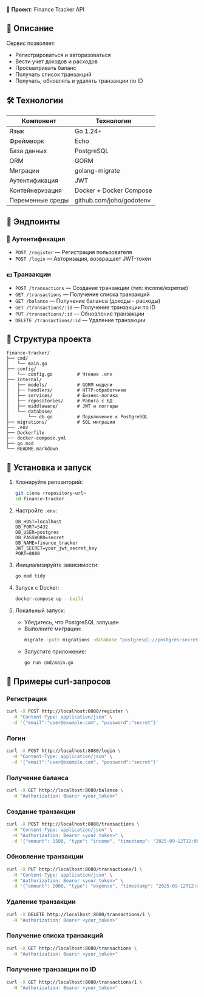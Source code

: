 💼 **Проект**: Finance Tracker API  

## 📌 Описание

Сервис позволяет:
- Регистрироваться и авторизоваться
- Вести учет доходов и расходов
- Просматривать баланс
- Получать список транзакций
- Получать, обновлять и удалять транзакции по ID

## 🛠️ Технологии

| Компонент             | Технология                     |
|-----------------------|--------------------------------|
| Язык                  | Go 1.24+                      |
| Фреймворк             | Echo                          |
| База данных           | PostgreSQL                    |
| ORM                   | GORM                          |
| Миграции              | golang-migrate                |
| Аутентификация        | JWT                           |
| Контейнеризация       | Docker + Docker Compose       |
| Переменные среды      | github.com/joho/godotenv      |

## 📁 Эндпоинты

### 🧑 Аутентификация
- `POST /register` — Регистрация пользователя
- `POST /login` — Авторизация, возвращает JWT-токен

### 💵 Транзакции
- `POST /transactions` — Создание транзакции (тип: income/expense)
- `GET /transactions` — Получение списка транзакций
- `GET /balance` — Получение баланса (доходы - расходы)
- `GET /transactions/:id` — Получение транзакции по ID
- `PUT /transactions/:id` — Обновление транзакции
- `DELETE /transactions/:id` — Удаление транзакции

## 📂 Структура проекта

```
finance-tracker/
├── cmd/
│   └── main.go
├── config/
│   └── config.go         # Чтение .env
├── internal/
│   ├── models/           # GORM модели
│   ├── handlers/         # HTTP-обработчики
│   ├── services/         # Бизнес-логика
│   ├── repositories/     # Работа с БД
│   ├── middleware/       # JWT и логгеры
│   └── database/
│       └── db.go         # Подключение к PostgreSQL
├── migrations/           # SQL миграции
├── .env
├── Dockerfile
├── docker-compose.yml
├── go.mod
└── README.markdown
```


## 🚀 Установка и запуск

1. Клонируйте репозиторий:
   ```bash
   git clone <repository-url>
   cd finance-tracker
   ```

2. Настройте `.env`:
   ```env
   DB_HOST=localhost
   DB_PORT=5432
   DB_USER=postgres
   DB_PASSWORD=secret
   DB_NAME=finance_tracker
   JWT_SECRET=your_jwt_secret_key
   PORT=8080
   ```

3. Инициализируйте зависимости:
   ```bash
   go mod tidy
   ```

4. Запуск с Docker:
   ```bash
   docker-compose up --build
   ```

5. Локальный запуск:
   - Убедитесь, что PostgreSQL запущен
   - Выполните миграции:
     ```bash
     migrate -path migrations -database "postgresql://postgres:secret@localhost:5432/finance_tracker?sslmode=disable" up
     ```
   - Запустите приложение:
     ```bash
     go run cmd/main.go
     ```

## 🧪 Примеры curl-запросов

### Регистрация
```bash
curl -X POST http://localhost:8080/register \
  -H "Content-Type: application/json" \
  -d '{"email":"user@example.com", "password":"secret"}'
```

### Логин
```bash
curl -X POST http://localhost:8080/login \
  -H "Content-Type: application/json" \
  -d '{"email":"user@example.com", "password":"secret"}'
```

### Получение баланса
```bash
curl -X GET http://localhost:8080/balance \
  -H "Authorization: Bearer <your_token>"
```

### Создание транзакции
```bash
curl -X POST http://localhost:8080/transactions \
  -H "Content-Type: application/json" \
  -H "Authorization: Bearer <your_token>" \
  -d '{"amount": 1500, "type": "income", "timestamp": "2025-09-12T12:00:00Z"}'
```

### Обновление транзакции
```bash
curl -X PUT http://localhost:8080/transactions/1 \
  -H "Content-Type: application/json" \
  -H "Authorization: Bearer <your_token>" \
  -d '{"amount": 2000, "type": "expense", "timestamp": "2025-09-12T12:00:00Z"}'
```

### Удаление транзакции
```bash
curl -X DELETE http://localhost:8080/transactions/1 \
  -H "Authorization: Bearer <your_token>"
```

### Получение списка транзакций
```bash
curl -X GET http://localhost:8080/transactions \
  -H "Authorization: Bearer <your_token>"
```

### Получение транзакции по ID
```bash
curl -X GET http://localhost:8080/transactions/1 \
  -H "Authorization: Bearer <your_token>"
```